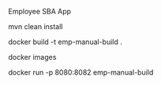 Employee SBA App

mvn clean install

docker build -t emp-manual-build .

docker images

docker run -p 8080:8082 emp-manual-build
